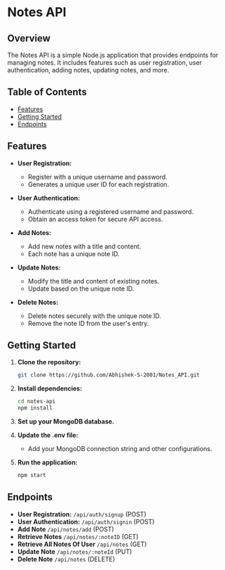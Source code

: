 # Notes API

## Overview

The Notes API is a simple Node.js application that provides endpoints for managing notes. It includes features such as user registration, user authentication, adding notes, updating notes, and more.

## Table of Contents

- [Features](#features)
- [Getting Started](#getting-started)
- [Endpoints](#endpoints)


## Features

- **User Registration:**
  - Register with a unique username and password.
  - Generates a unique user ID for each registration.

- **User Authentication:**
  - Authenticate using a registered username and password.
  - Obtain an access token for secure API access.

- **Add Notes:**
  - Add new notes with a title and content.
  - Each note has a unique note ID.

- **Update Notes:**
  - Modify the title and content of existing notes.
  - Update based on the unique note ID.

- **Delete Notes:**
  - Delete notes securely with the unique note ID.
  - Remove the note ID from the user's entry.


## Getting Started

1. **Clone the repository:**

   ```bash
   git clone https://github.com/Abhishek-S-2001/Notes_API.git
   ```

2. **Install dependencies:**

   ```bash
   cd notes-api
   npm install
   ```

3. **Set up your MongoDB database.**

4. **Update the .env file:**

   - Add your MongoDB connection string and other configurations.

5. **Run the application:**

   ```bash
   npm start
   ```

## Endpoints

- **User Registration:** `/api/auth/signup` (POST)
- **User Authentication:** `/api/auth/signin` (POST)
- **Add Note** `/api/notes/add` (POST)
- **Retrieve Notes** `/api/notes/:noteID` (GET)
- **Retrieve All Notes Of User** `/api/notes` (GET)
- **Update Note** `/api/notes/:noteId` (PUT)
- **Delete Note** `/api/notes` (DELETE)
